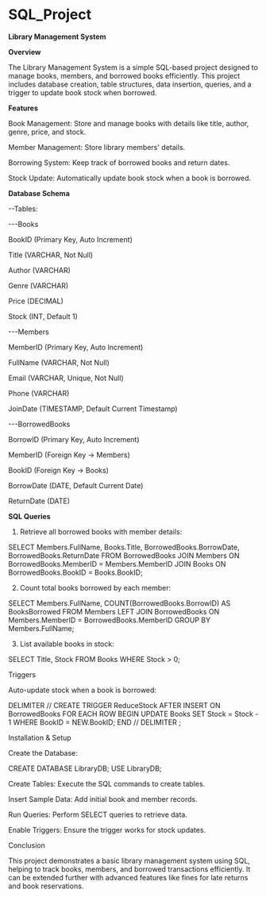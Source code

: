 # SQL_Project

**Library Management System**

**Overview**

The Library Management System is a simple SQL-based project designed to manage books, members, and borrowed books efficiently. This project includes database creation, table structures, data insertion, queries, and a trigger to update book stock when borrowed.

**Features**

Book Management: Store and manage books with details like title, author, genre, price, and stock.

Member Management: Store library members' details.

Borrowing System: Keep track of borrowed books and return dates.

Stock Update: Automatically update book stock when a book is borrowed.

**Database Schema**

--Tables:

---Books

BookID (Primary Key, Auto Increment)

Title (VARCHAR, Not Null)

Author (VARCHAR)

Genre (VARCHAR)

Price (DECIMAL)

Stock (INT, Default 1)

---Members

MemberID (Primary Key, Auto Increment)

FullName (VARCHAR, Not Null)

Email (VARCHAR, Unique, Not Null)

Phone (VARCHAR)

JoinDate (TIMESTAMP, Default Current Timestamp)

---BorrowedBooks

BorrowID (Primary Key, Auto Increment)

MemberID (Foreign Key -> Members)

BookID (Foreign Key -> Books)

BorrowDate (DATE, Default Current Date)

ReturnDate (DATE)

**SQL Queries**

1. Retrieve all borrowed books with member details:

SELECT Members.FullName, Books.Title, BorrowedBooks.BorrowDate, BorrowedBooks.ReturnDate
FROM BorrowedBooks
JOIN Members ON BorrowedBooks.MemberID = Members.MemberID
JOIN Books ON BorrowedBooks.BookID = Books.BookID;

2. Count total books borrowed by each member:

SELECT Members.FullName, COUNT(BorrowedBooks.BorrowID) AS BooksBorrowed
FROM Members
LEFT JOIN BorrowedBooks ON Members.MemberID = BorrowedBooks.MemberID
GROUP BY Members.FullName;

3. List available books in stock:

SELECT Title, Stock FROM Books WHERE Stock > 0;

Triggers

Auto-update stock when a book is borrowed:

DELIMITER //
CREATE TRIGGER ReduceStock AFTER INSERT ON BorrowedBooks
FOR EACH ROW
BEGIN
    UPDATE Books SET Stock = Stock - 1 WHERE BookID = NEW.BookID;
END //
DELIMITER ;

Installation & Setup

Create the Database:

CREATE DATABASE LibraryDB;
USE LibraryDB;

Create Tables: Execute the SQL commands to create tables.

Insert Sample Data: Add initial book and member records.

Run Queries: Perform SELECT queries to retrieve data.

Enable Triggers: Ensure the trigger works for stock updates.

Conclusion

This project demonstrates a basic library management system using SQL, helping to track books, members, and borrowed transactions efficiently. It can be extended further with advanced features like fines for late returns and book reservations.
